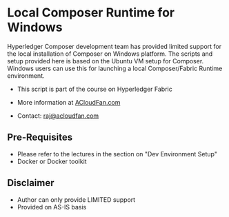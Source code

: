 
# Local Composer Runtime for Windows

Hyperledger Composer development team has provided limited support for the local installation of Composer on Windows platform. The scripts and setup provided here is based on the Ubuntu VM setup for Composer. Windows users can use this for launching a local Composer/Fabric Runtime environment.

* This script is part of the course on Hyperledger Fabric

* More information at [ACloudFan.com](http://ACloudFan.com)

* Contact: raj@acloudfan.com

## Pre-Requisites
* Please refer to the lectures in the section on "Dev Environment Setup"
* Docker or Docker toolkit



## Disclaimer 
* Author can only provide LIMITED support 
* Provided on AS-IS basis